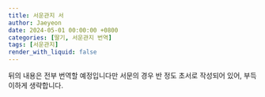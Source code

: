 ```yaml
---
title: 서운관지 서
author: Jaeyeon
date: 2024-05-01 00:00:00 +0800
categories: [딸기, 서운관지 번역]
tags: [서운관지]
render_with_liquid: false
---
```


뒤의 내용은 전부 번역할 예정입니다만 서문의 경우 반 정도 초서로 작성되어 있어, 부득이하게 생략합니다.